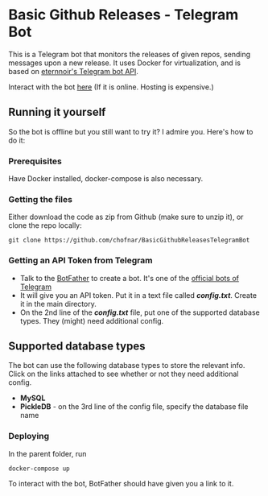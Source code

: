 # Basic Github Releases - Telegram Bot
This is a Telegram bot that monitors the releases of given repos, sending messages upon a new release. It uses Docker for virtualization, and is based on [eternnoir's Telegram bot API](https://github.com/eternnoir/pyTelegramBotAPI).

Interact with the bot [here](https://t.me/prgitrelbot) (If it is online. Hosting is expensive.)

## Running it yourself
So the bot is offline but you still want to try it? I admire you. Here's how to do it:

### Prerequisites

Have Docker installed, docker-compose is also necessary.

### Getting the files
Either download the code as zip from Github (make sure to unzip it), or clone the repo locally:
```
git clone https://github.com/chofnar/BasicGithubReleasesTelegramBot
```
### Getting an API Token from Telegram
- Talk to the [BotFather](https://t.me/botfather) to create a bot. It's one of the [official bots of Telegram](https://core.telegram.org/bots#6-botfather)
- It will give you an API token. Put it in a text file called **_config.txt_**. Create it in the main directory.
- On the 2nd line of the **_config.txt_** file, put one of the supported database types. They (might) need additional config.

## Supported database types
The bot can use the following database types to store the relevant info. Click on the links attached to see whether or not they need additional config.
- **MySQL**
- **PickleDB** - on the 3rd line of the config file, specify the database file name

### Deploying
In the parent folder, run 
```
docker-compose up
```
To interact with the bot, BotFather should have given you a link to it.
